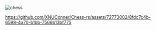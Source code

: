 
![chess](https://github.com/XNUConner/Chess-rs/assets/72773002/3e7503d7-10c5-40ce-859f-bc4448f5d9bb)


https://github.com/XNUConner/Chess-rs/assets/72773002/8fdc7c4b-6598-4a70-b1bb-7566b13bf775

